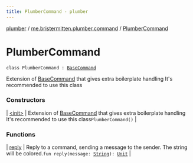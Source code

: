 ```yaml
---
title: PlumberCommand - plumber
---
```


[plumber](../../index.html) / [me.bristermitten.plumber.command](../index.html) / [PlumberCommand](./index.html)

# PlumberCommand

`class PlumberCommand : `[`BaseCommand`](https://aikar.github.io/commands/acf-core/co/aikar/commands/BaseCommand.html)

Extension of [BaseCommand](https://aikar.github.io/commands/acf-core/co/aikar/commands/BaseCommand.html) that gives extra boilerplate handling
It's recommended to use this class

### Constructors

| [&lt;init&gt;](-init-.html) | Extension of [BaseCommand](https://aikar.github.io/commands/acf-core/co/aikar/commands/BaseCommand.html) that gives extra boilerplate handling It's recommended to use this class`PlumberCommand()` |

### Functions

| [reply](reply.html) | Reply to a command, sending a message to the sender. The string will be colored.`fun reply(message: `[`String`](https://kotlinlang.org/api/latest/jvm/stdlib/kotlin/-string/index.html)`): `[`Unit`](https://kotlinlang.org/api/latest/jvm/stdlib/kotlin/-unit/index.html) |

